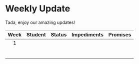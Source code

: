 # Weekly Update

Tada, enjoy our amazing updates!

| Week  | Student | Status | Impediments | Promises |
| :---: | :-----: | :----: | ----------- | -------- |
|   1   |         |        |             |          |
|       |         |        |             |          |
|       |         |        |             |          |
|       |         |        |             |          |
|       |         |        |             |          |
|       |         |        |             |          |
|       |         |        |             |          |